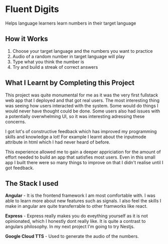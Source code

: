 # Fluent Digits
Helps language learners learn numbers in their target language

## How it Works
1. Choose your target language and the numbers you want to practice
2. Audio of a random number in target language will play
3. Type what you think the number is
4. Try and build a streak of correct answers

## What I Learnt by Completing this Project
This project was quite monumental for me as it was the very first fullstack web app that I deployed and that got real users.
The most interesting thing was seeing how users interacted with the system. Some would do things I would never have thought 
could be done. Some users also had issues with a potentially overwhelming UI, so it was interesting adressing these 
concerns. 

I got lot's of constructive feedback which has improved my programming skills and knowledge a lot! 
For example I learnt about the inputmode attribute in html which I had never heard of before. 

This experience allowed me to gain a deeper appriciation for the amount of effort needed to build an app 
that satisfies most users. Even in this small app I built there were so many things to improve on that I didn't 
realise until I got feedback. 

## The Stack I used
**Angular** - It is the frontend framework I am most comfortable with. I was able to learn more about new features 
such as signals. I also feel the skills I make in angular are quite transferrable to other framworks like react.

**Express** - Express really makes you do eveything yourself as it is not opinionated, which I honestly dont really like. 
It is quite a contrast to angulars philosophy. In my next project I'm going to try Nestjs. 

**Google Cloud TTS** - Used to generate the audio of the numbers. 
